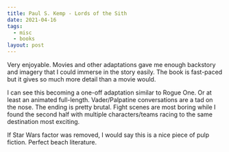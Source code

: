 ```yaml
---
title: Paul S. Kemp - Lords of the Sith
date: 2021-04-16
tags:
  - misc
  - books
layout: post
---
```


Very enjoyable. Movies and other adaptations gave me enough backstory and imagery that I could immerse in the story easily. The book is fast-paced but it gives so much more detail than a movie would.

I can see this becoming a one-off adaptation similar to Rogue One. Or at least an animated full-length. Vader/Palpatine conversations are a tad on the nose. The ending is pretty brutal. Fight scenes are most boring while I found the second half with multiple characters/teams racing to the same destination most exciting.

If Star Wars factor was removed, I would say this is a nice piece of pulp fiction. Perfect beach literature.
